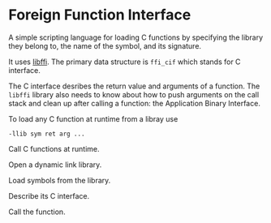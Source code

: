 # Foreign Function Interface    

A simple scripting language for loading C functions by specifying the library
they belong to, the name of the symbol, and its signature.

It uses [libffi](https://github.com/libffi/libffi).
The primary data structure is `ffi_cif` which stands for C interface.

The C interface desribes the return value and arguments of a function.
The `libffi` library also needs to know about how to push arguments on
the call stack and clean up after calling a function: the Application
Binary Interface.

To load any C function at runtime from a libray use

```
-llib sym ret arg ...
```



Call C functions at runtime.  

Open a dynamic link library.

Load symbols from the library.

Describe its C interface.

Call the function.


